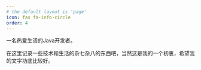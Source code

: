 ```yaml
---
# the default layout is 'page'
icon: fas fa-info-circle
order: 4
---
```


一名热爱生活的Java开发者。

在这里记录一些技术和生活的杂七杂八的东西吧，当然这是我的一个初衷，希望我的文字功底比较好。
